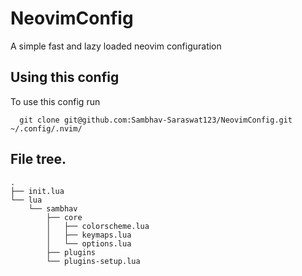 # NeovimConfig

A simple fast and lazy loaded neovim configuration

## Using this config

To use this config run

```ssh
  git clone git@github.com:Sambhav-Saraswat123/NeovimConfig.git ~/.config/.nvim/
```
## File tree.
```
.
├── init.lua
└── lua
    └── sambhav
        ├── core
        │   ├── colorscheme.lua
        │   ├── keymaps.lua
        │   └── options.lua
        ├── plugins
        └── plugins-setup.lua
```
